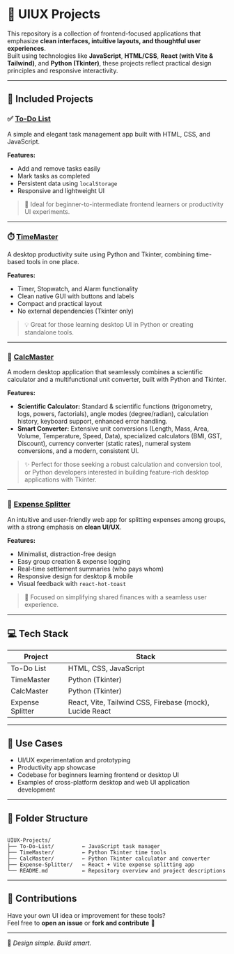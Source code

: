 # 🎨 UIUX Projects

This repository is a collection of frontend-focused applications that emphasize **clean interfaces, intuitive layouts, and thoughtful user experiences**.  
Built using technologies like **JavaScript**, **HTML/CSS**, **React (with Vite & Tailwind)**, and **Python (Tkinter)**, these projects reflect practical design principles and responsive interactivity.

---

## 📂 Included Projects

### ✅ [To-Do List](https://github.com/VipranshOjha/UIUX-Projects/tree/main/To-Do-List)

A simple and elegant task management app built with HTML, CSS, and JavaScript.

**Features:**
- Add and remove tasks easily  
- Mark tasks as completed  
- Persistent data using `localStorage`  
- Responsive and lightweight UI  

> 🔧 Ideal for beginner-to-intermediate frontend learners or productivity UI experiments.

---

### ⏱️ [TimeMaster](https://github.com/VipranshOjha/UIUX-Projects/tree/main/TimeMaster)

A desktop productivity suite using Python and Tkinter, combining time-based tools in one place.

**Features:**
- Timer, Stopwatch, and Alarm functionality  
- Clean native GUI with buttons and labels  
- Compact and practical layout  
- No external dependencies (Tkinter only)  

> 💡 Great for those learning desktop UI in Python or creating standalone tools.

---

### 🧮 [CalcMaster](https://github.com/VipranshOjha/UIUX-Projects/tree/main/CalcMaster)

A modern desktop application that seamlessly combines a scientific calculator and a multifunctional unit converter, built with Python and Tkinter.

**Features:**
- **Scientific Calculator:** Standard & scientific functions (trigonometry, logs, powers, factorials), angle modes (degree/radian), calculation history, keyboard support, enhanced error handling.  
- **Smart Converter:** Extensive unit conversions (Length, Mass, Area, Volume, Temperature, Speed, Data), specialized calculators (BMI, GST, Discount), currency converter (static rates), numeral system conversions, and a modern, consistent UI.  

> ✨ Perfect for those seeking a robust calculation and conversion tool, or Python developers interested in building feature-rich desktop applications with Tkinter.

---

### 💸 [Expense Splitter](https://github.com/VipranshOjha/UIUX-Projects/tree/main/Expense-Splitter)

An intuitive and user-friendly web app for splitting expenses among groups, with a strong emphasis on **clean UI/UX**.

**Features:**
- Minimalist, distraction-free design  
- Easy group creation & expense logging  
- Real-time settlement summaries (who pays whom)  
- Responsive design for desktop & mobile  
- Visual feedback with `react-hot-toast`  

> 🎯 Focused on simplifying shared finances with a seamless user experience.

---

## 💻 Tech Stack

| Project          | Stack                          |
|------------------|--------------------------------|
| To-Do List       | HTML, CSS, JavaScript          |
| TimeMaster       | Python (Tkinter)               |
| CalcMaster       | Python (Tkinter)               |
| Expense Splitter | React, Vite, Tailwind CSS, Firebase (mock), Lucide React |

---

## 📌 Use Cases

- UI/UX experimentation and prototyping  
- Productivity app showcase  
- Codebase for beginners learning frontend or desktop UI  
- Examples of cross-platform desktop and web UI application development  

---

## 📁 Folder Structure

```

UIUX-Projects/
├── To-Do-List/         ← JavaScript task manager
├── TimeMaster/         ← Python Tkinter time tools
├── CalcMaster/         ← Python Tkinter calculator and converter
├── Expense-Splitter/   ← React + Vite expense splitting app
└── README.md           ← Repository overview and project descriptions

```

---

## 🤝 Contributions

Have your own UI idea or improvement for these tools?  
Feel free to **open an issue** or **fork and contribute** 🚀  

---

🎯 *Design simple. Build smart.*
```
